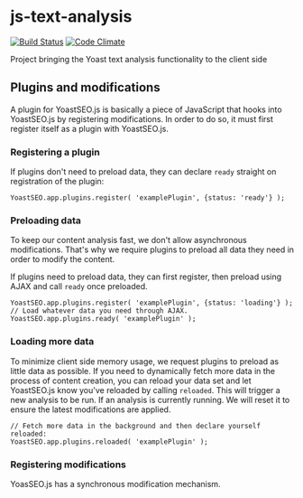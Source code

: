 # js-text-analysis

[![Build Status](https://travis-ci.org/Yoast/js-text-analysis.svg?branch=master)](https://travis-ci.org/Yoast/js-text-analysis)
[![Code Climate](https://codeclimate.com/repos/5524f75d69568028f6000fda/badges/f503961401819f93c64c/gpa.svg)](https://codeclimate.com/repos/5524f75d69568028f6000fda/feed)

Project bringing the Yoast text analysis functionality to the client side

## Plugins and modifications

A plugin for YoastSEO.js is basically a piece of JavaScript that hooks into YoastSEO.js by registering modifications. In order to do so, it must first register itself as a plugin with YoastSEO.js. 

### Registering a plugin

If plugins don't need to preload data, they can declare `ready` straight on registration of the plugin:

```JS
YoastSEO.app.plugins.register( 'examplePlugin', {status: 'ready'} );
```

### Preloading data

To keep our content analysis fast, we don't allow asynchronous modifications. That's why we require plugins to preload all data they need in order to modify the content. 

If plugins need to preload data, they can first register, then preload using AJAX and call `ready` once preloaded.

```JS
YoastSEO.app.plugins.register( 'examplePlugin', {status: 'loading'} );
// Load whatever data you need through AJAX.
YoastSEO.app.plugins.ready( 'examplePlugin' );
```

### Loading more data

To minimize client side memory usage, we request plugins to preload as little data as possible. If you need to dynamically fetch more data in the process of content creation, you can reload your data set and let YoastSEO.js know you've reloaded by calling `reloaded`. This will trigger a new analysis to be run. If an analysis is currently running. We will reset it to ensure the latest modifications are applied.

```JS
// Fetch more data in the background and then declare yourself reloaded:
YoastSEO.app.plugins.reloaded( 'examplePlugin' );
```

### Registering modifications

YoasSEO.js has a synchronous modification mechanism. 
